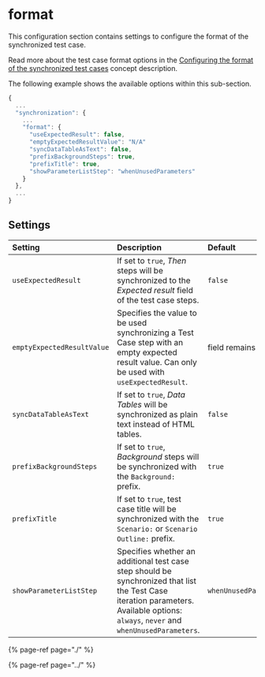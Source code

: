 # format

This configuration section contains settings to configure the format of the synchronized test case.

Read more about the test case format options in the [Configuring the format of the synchronized test cases](../../../features/push-features/configuring-the-format-of-the-synchronized-test-cases.md) concept description.

The following example shows the available options within this sub-section.

```javascript
{
  ...
  "synchronization": {
    ...
    "format": {
      "useExpectedResult": false,
      "emptyExpectedResultValue": "N/A"
      "syncDataTableAsText": false,
      "prefixBackgroundSteps": true,
      "prefixTitle": true,
      "showParameterListStep": "whenUnusedParameters"
    }
  },
  ...
}
```

## Settings

| Setting | Description | Default |
| :--- | :--- | :--- |
| `useExpectedResult` | If set to `true`, _Then_ steps will be synchronized to the _Expected result_ field of the test case steps. | `false` |
| `emptyExpectedResultValue` | Specifies the value to be used synchronizing a Test Case step with an empty expected result value. Can only be used with `useExpectedResult`. | field remains empty |
| `syncDataTableAsText` | If set to `true`, _Data Tables_ will be synchronized as plain text instead of HTML tables. | `false` |
| `prefixBackgroundSteps` | If set to `true`, _Background_ steps will be synchronized with the `Background:` prefix. | `true` |
| `prefixTitle` | If set to `true`, test case title will be synchronized with the `Scenario:` or `Scenario Outline:` prefix. | `true` |
| `showParameterListStep` | Specifies whether an additional test case step should be synchronized that list the Test Case iteration parameters. Available options: `always`, `never` and `whenUnusedParameters`. | `whenUnusedParameters` |

{% page-ref page="./" %}

{% page-ref page="../" %}

